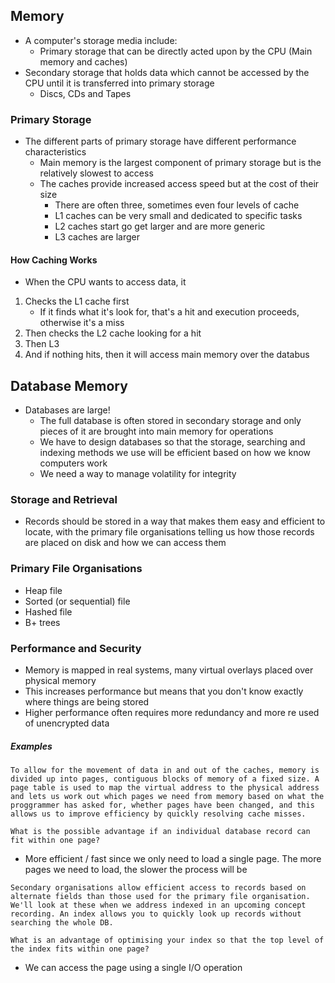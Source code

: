 ## Memory
- A computer's storage media include:
	- Primary storage that can be directly acted upon by the CPU (Main memory and caches)
- Secondary storage that holds data which cannot be accessed by the CPU until it is transferred into primary storage
	- Discs, CDs and Tapes

### Primary Storage
- The different parts of primary storage have different performance characteristics
	- Main memory is the largest component of primary storage but is the relatively slowest to access
	- The caches provide increased access speed but at the cost of their size
		- There are often three, sometimes even four levels of cache
		- L1 caches can be very small and dedicated to specific tasks
		- L2 caches start go get larger and are more generic
		- L3 caches are larger

#### How Caching Works
- When the CPU wants to access data, it 
1. Checks the L1 cache first
	- If it finds what it's look for, that's a hit and execution proceeds, otherwise it's a miss
2. Then checks the L2 cache looking for a hit
3. Then L3
4. And if nothing hits, then it will access main memory over the databus

## Database Memory
- Databases are large!
	- The full database is often stored in secondary storage and only pieces of it are brought into main memory for operations
	- We have to design databases so that the storage, searching and indexing methods we use will be efficient based on how we know computers work
	- We need a way to manage volatility for integrity

### Storage and Retrieval
- Records should be stored in a way that makes them easy and efficient to locate, with the primary file organisations telling us how those records are placed on disk and how we can access them


### Primary File Organisations
- Heap file
- Sorted (or sequential) file
- Hashed file
- B+ trees

### Performance and Security
- Memory is mapped in real systems, many virtual overlays placed over physical memory
- This increases performance but means that you don't know exactly where things are being stored
- Higher performance often requires more redundancy and more re used of unencrypted data


##### Examples

```
To allow for the movement of data in and out of the caches, memory is divided up into pages, contiguous blocks of memory of a fixed size. A page table is used to map the virtual address to the physical address and lets us work out which pages we need from memory based on what the proggrammer has asked for, whether pages have been changed, and this allows us to improve efficiency by quickly resolving cache misses. 

What is the possible advantage if an individual database record can fit within one page?
```

- More efficient / fast since we only need to load a single page. The more pages we need to load, the slower the process will be

```
Secondary organisations allow efficient access to records based on alternate fields than those used for the primary file organisation. We'll look at these when we address indexed in an upcoming concept recording. An index allows you to quickly look up records without searching the whole DB. 

What is an advantage of optimising your index so that the top level of the index fits within one page?
```

- We can access the page using a single I/O operation